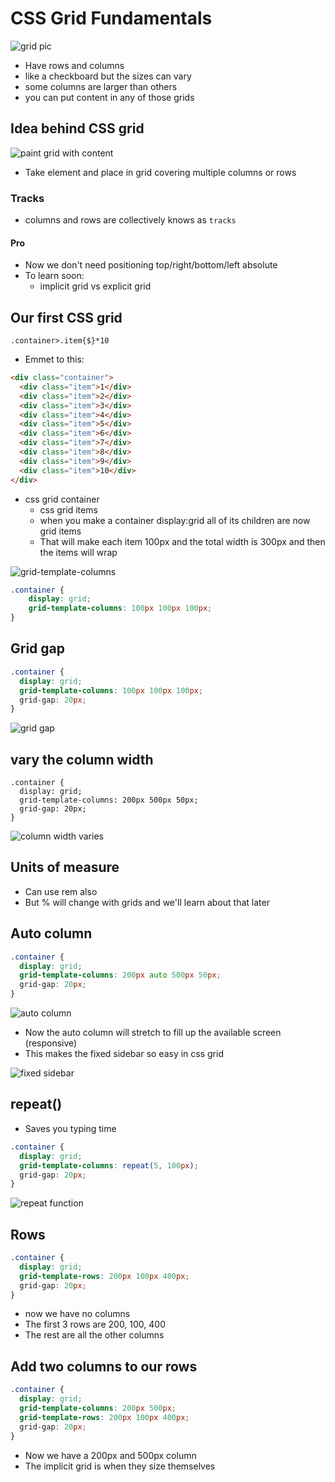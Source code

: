 # CSS Grid Fundamentals
![grid pic](https://i.imgur.com/uaj1yg3.png)

* Have rows and columns
* like a checkboard but the sizes can vary
* some columns are larger than others
* you can put content in any of those grids

## Idea behind CSS grid
![paint grid with content](https://i.imgur.com/EkW3jq2.png)

* Take element and place in grid covering multiple columns or rows

### Tracks
* columns and rows are collectively knows as `tracks`

#### Pro
* Now we don't need positioning top/right/bottom/left absolute
* To learn soon:
    - implicit grid vs explicit grid

## Our first CSS grid
`.container>.item{$}*10`

* Emmet to this:

```html
<div class="container">
  <div class="item">1</div>
  <div class="item">2</div>
  <div class="item">3</div>
  <div class="item">4</div>
  <div class="item">5</div>
  <div class="item">6</div>
  <div class="item">7</div>
  <div class="item">8</div>
  <div class="item">9</div>
  <div class="item">10</div>
</div>
```

* css grid container
    - css grid items
    - when you make a container display:grid all of its children are now grid items
    - That will make each item 100px and the total width is 300px and then the items will wrap

![grid-template-columns](https://i.imgur.com/RZEPYvu.png)

```css
.container {
    display: grid;
    grid-template-columns: 100px 100px 100px;
}
```

## Grid gap
```css
.container {
  display: grid;
  grid-template-columns: 100px 100px 100px;
  grid-gap: 20px;
}
```

![grid gap](https://i.imgur.com/u06qBqc.png)

## vary the column width
```
.container {
  display: grid;
  grid-template-columns: 200px 500px 50px;
  grid-gap: 20px;
}
```

![column width varies](https://i.imgur.com/8FYH4T5.png)

## Units of measure
* Can use rem also
* But % will change with grids and we'll learn about that later

## Auto column
```css
.container {
  display: grid;
  grid-template-columns: 200px auto 500px 50px;
  grid-gap: 20px;
}
```

![auto column](https://i.imgur.com/2YztpO0.png)

* Now the auto column will stretch to fill up the available screen (responsive)
* This makes the fixed sidebar so easy in css grid

![fixed sidebar](https://i.imgur.com/6BsxU1U.png)

## repeat()
* Saves you typing time

```css
.container {
  display: grid;
  grid-template-columns: repeat(5, 100px);
  grid-gap: 20px;
}
```

![repeat function](https://i.imgur.com/1COd8Q4.png)

## Rows
```css
.container {
  display: grid;
  grid-template-rows: 200px 100px 400px;
  grid-gap: 20px;
}
```

* now we have no columns
* The first 3 rows are 200, 100, 400
* The rest are all the other columns

## Add two columns to our rows
```css
.container {
  display: grid;
  grid-template-columns: 200px 500px;
  grid-template-rows: 200px 100px 400px;
  grid-gap: 20px;
}
```

* Now we have a 200px and 500px column
* The implicit grid is when they size themselves
